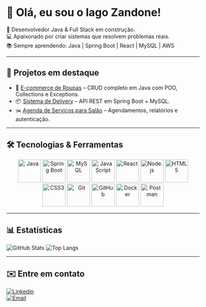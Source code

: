 # 👋 Olá, eu sou o Iago Zandone!

🚀 Desenvolvedor Java & Full Stack em construção.  
💻 Apaixonado por criar sistemas que resolvem problemas reais.  
📚 Sempre aprendendo: Java | Spring Boot | React | MySQL | AWS  

---

## 🌟 Projetos em destaque
- 🛒 [E-commerce de Roupas](https://github.com/IagoZandone/ecommerce-roupas) – CRUD completo em Java com POO, Collections e Exceptions.
- 📦 [Sistema de Delivery](https://github.com/IagoZandone/sistema-delivery) – API REST em Spring Boot + MySQL.
- ✂️ [Agenda de Serviços para Salão](https://github.com/IagoZandone/agenda-servicos) – Agendamentos, relatórios e autenticação.

---

## 🛠️ Tecnologias & Ferramentas
<div align="center">
  
  <img src="https://cdn.jsdelivr.net/gh/devicons/devicon/icons/java/java-original.svg" title="Java" alt="Java" width="60" height="60"/> 
  <img src="https://cdn.jsdelivr.net/gh/devicons/devicon/icons/spring/spring-original.svg" title="Spring Boot" alt="Spring Boot" width="60" height="60"/>
  <img src="https://cdn.jsdelivr.net/gh/devicons/devicon/icons/mysql/mysql-original.svg" title="MySQL" alt="MySQL" width="60" height="60"/>
  <img src="https://cdn.jsdelivr.net/gh/devicons/devicon/icons/javascript/javascript-original.svg" title="JavaScript" alt="JavaScript" width="60" height="60"/>
  <img src="https://cdn.jsdelivr.net/gh/devicons/devicon/icons/react/react-original.svg" title="React" alt="React" width="60" height="60"/>
  <img src="https://cdn.jsdelivr.net/gh/devicons/devicon/icons/nodejs/nodejs-original.svg" title="Node.js" alt="Node.js" width="60" height="60"/>
  <img src="https://cdn.jsdelivr.net/gh/devicons/devicon/icons/html5/html5-original.svg" title="HTML5" alt="HTML5" width="60" height="60"/>
  <img src="https://cdn.jsdelivr.net/gh/devicons/devicon/icons/css3/css3-original.svg" title="CSS3" alt="CSS3" width="60" height="60"/>
  <img src="https://cdn.jsdelivr.net/gh/devicons/devicon/icons/git/git-original.svg" title="Git" alt="Git" width="60" height="60"/>
  <img src="https://cdn.jsdelivr.net/gh/devicons/devicon/icons/github/github-original.svg" title="GitHub" alt="GitHub" width="60" height="60"/>
  <img src="https://cdn.jsdelivr.net/gh/devicons/devicon/icons/docker/docker-original.svg" title="Docker" alt="Docker" width="60" height="60"/>
  <img src="https://cdn.jsdelivr.net/gh/devicons/devicon/icons/postman/postman-original.svg" title="Postman" alt="Postman" width="60" height="60"/>
</div>

---

## 📊 Estatísticas
![GitHub Stats](https://github-readme-stats.vercel.app/api?username=IagoZandone&show_icons=true&theme=radical)
![Top Langs](https://github-readme-stats.vercel.app/api/top-langs/?username=IagoZandone&layout=compact&theme=radical)

---

## ✉️ Entre em contato
[![Linkedin](https://img.shields.io/badge/LinkedIn-blue?logo=linkedin&logoColor=white)](https://www.linkedin.com/in/iagozandone)  
[![Email](https://img.shields.io/badge/Email-red?logo=gmail&logoColor=white)](mailto:iagozandone@gmail.com)
